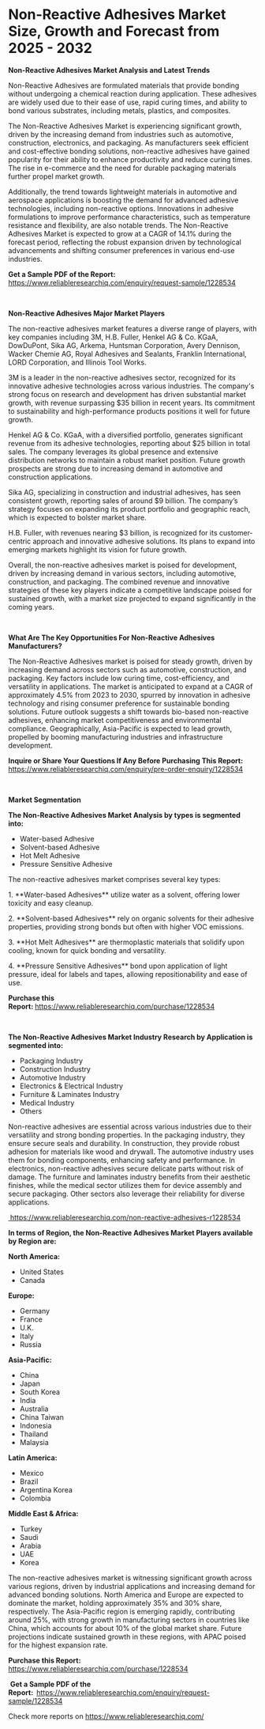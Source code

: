 <p><h1>Non-Reactive Adhesives Market Size, Growth and Forecast from 2025 - 2032</h1></p><p><strong>Non-Reactive Adhesives Market Analysis and Latest Trends</strong></p>
<p><p>Non-Reactive Adhesives are formulated materials that provide bonding without undergoing a chemical reaction during application. These adhesives are widely used due to their ease of use, rapid curing times, and ability to bond various substrates, including metals, plastics, and composites.</p><p>The Non-Reactive Adhesives Market is experiencing significant growth, driven by the increasing demand from industries such as automotive, construction, electronics, and packaging. As manufacturers seek efficient and cost-effective bonding solutions, non-reactive adhesives have gained popularity for their ability to enhance productivity and reduce curing times. The rise in e-commerce and the need for durable packaging materials further propel market growth.</p><p>Additionally, the trend towards lightweight materials in automotive and aerospace applications is boosting the demand for advanced adhesive technologies, including non-reactive options. Innovations in adhesive formulations to improve performance characteristics, such as temperature resistance and flexibility, are also notable trends. The Non-Reactive Adhesives Market is expected to grow at a CAGR of 14.1% during the forecast period, reflecting the robust expansion driven by technological advancements and shifting consumer preferences in various end-use industries.</p></p>
<p><strong>Get a Sample PDF of the Report:&nbsp;</strong> <a href="https://www.reliableresearchiq.com/enquiry/request-sample/1228534?utm_campaign=1170&utm_medium=2&utm_source=Github&utm_content=ia&utm_term=02022025&utm_id=non-reactive-adhesives">https://www.reliableresearchiq.com/enquiry/request-sample/1228534</a></p>
<p>&nbsp;</p>
<p><strong>Non-Reactive Adhesives Major Market Players</strong></p>
<p><p>The non-reactive adhesives market features a diverse range of players, with key companies including 3M, H.B. Fuller, Henkel AG & Co. KGaA, DowDuPont, Sika AG, Arkema, Huntsman Corporation, Avery Dennison, Wacker Chemie AG, Royal Adhesives and Sealants, Franklin International, LORD Corporation, and Illinois Tool Works. </p><p>3M is a leader in the non-reactive adhesives sector, recognized for its innovative adhesive technologies across various industries. The company's strong focus on research and development has driven substantial market growth, with revenue surpassing $35 billion in recent years. Its commitment to sustainability and high-performance products positions it well for future growth.</p><p>Henkel AG & Co. KGaA, with a diversified portfolio, generates significant revenue from its adhesive technologies, reporting about $25 billion in total sales. The company leverages its global presence and extensive distribution networks to maintain a robust market position. Future growth prospects are strong due to increasing demand in automotive and construction applications.</p><p>Sika AG, specializing in construction and industrial adhesives, has seen consistent growth, reporting sales of around $9 billion. The company’s strategy focuses on expanding its product portfolio and geographic reach, which is expected to bolster market share.</p><p>H.B. Fuller, with revenues nearing $3 billion, is recognized for its customer-centric approach and innovative adhesive solutions. Its plans to expand into emerging markets highlight its vision for future growth.</p><p>Overall, the non-reactive adhesives market is poised for development, driven by increasing demand in various sectors, including automotive, construction, and packaging. The combined revenue and innovative strategies of these key players indicate a competitive landscape poised for sustained growth, with a market size projected to expand significantly in the coming years.</p></p>
<p>&nbsp;</p>
<p><strong>What Are The Key Opportunities For Non-Reactive Adhesives Manufacturers?</strong></p>
<p><p>The Non-Reactive Adhesives market is poised for steady growth, driven by increasing demand across sectors such as automotive, construction, and packaging. Key factors include low curing time, cost-efficiency, and versatility in applications. The market is anticipated to expand at a CAGR of approximately 4.5% from 2023 to 2030, spurred by innovation in adhesive technology and rising consumer preference for sustainable bonding solutions. Future outlook suggests a shift towards bio-based non-reactive adhesives, enhancing market competitiveness and environmental compliance. Geographically, Asia-Pacific is expected to lead growth, propelled by booming manufacturing industries and infrastructure development.</p></p>
<p><strong>Inquire or Share Your Questions If Any Before Purchasing This Report:</strong> <a href="https://www.reliableresearchiq.com/enquiry/pre-order-enquiry/1228534?utm_campaign=1170&utm_medium=2&utm_source=Github&utm_content=ia&utm_term=02022025&utm_id=non-reactive-adhesives">https://www.reliableresearchiq.com/enquiry/pre-order-enquiry/1228534</a></p>
<p>&nbsp;</p>
<p><strong>Market Segmentation</strong></p>
<p><strong>The Non-Reactive Adhesives Market Analysis by types is segmented into:</strong></p>
<p><ul><li>Water-based Adhesive</li><li>Solvent-based Adhesive</li><li>Hot Melt Adhesive</li><li>Pressure Sensitive Adhesive</li></ul></p>
<p><p>The non-reactive adhesives market comprises several key types: </p><p>1. **Water-based Adhesives** utilize water as a solvent, offering lower toxicity and easy cleanup. </p><p>2. **Solvent-based Adhesives** rely on organic solvents for their adhesive properties, providing strong bonds but often with higher VOC emissions. </p><p>3. **Hot Melt Adhesives** are thermoplastic materials that solidify upon cooling, known for quick bonding and versatility. </p><p>4. **Pressure Sensitive Adhesives** bond upon application of light pressure, ideal for labels and tapes, allowing repositionability and ease of use.</p></p>
<p><strong>Purchase this Report:&nbsp;</strong><a href="https://www.reliableresearchiq.com/purchase/1228534?utm_campaign=1170&utm_medium=2&utm_source=Github&utm_content=ia&utm_term=02022025&utm_id=non-reactive-adhesives">https://www.reliableresearchiq.com/purchase/1228534</a></p>
<p>&nbsp;</p>
<p><strong>The Non-Reactive Adhesives Market Industry Research by Application is segmented into:</strong></p>
<p><ul><li>Packaging Industry</li><li>Construction Industry</li><li>Automotive Industry</li><li>Electronics & Electrical Industry</li><li>Furniture & Laminates Industry</li><li>Medical Industry</li><li>Others</li></ul></p>
<p><p>Non-reactive adhesives are essential across various industries due to their versatility and strong bonding properties. In the packaging industry, they ensure secure seals and durability. In construction, they provide robust adhesion for materials like wood and drywall. The automotive industry uses them for bonding components, enhancing safety and performance. In electronics, non-reactive adhesives secure delicate parts without risk of damage. The furniture and laminates industry benefits from their aesthetic finishes, while the medical sector utilizes them for device assembly and secure packaging. Other sectors also leverage their reliability for diverse applications.</p></p>
<p><a href="https://www.reliableresearchiq.com/non-reactive-adhesives-r1228534?utm_campaign=1170&utm_medium=2&utm_source=Github&utm_content=ia&utm_term=02022025&utm_id=non-reactive-adhesives">&nbsp;https://www.reliableresearchiq.com/non-reactive-adhesives-r1228534</a></p>
<p><strong>In terms of Region, the Non-Reactive Adhesives Market Players available by Region are:</strong></p>
<p>
    <p> <strong> North America: </strong>
        <ul>
            <li>United States</li>
            <li>Canada</li>
        </ul>
        </p> 
    <p> <strong> Europe: </strong>
        <ul>
            <li>Germany</li>
            <li>France</li>
            <li>U.K.</li>
            <li>Italy</li>
            <li>Russia</li>
        </ul>
        </p> 
    <p> <strong> Asia-Pacific: </strong>
        <ul>
            <li>China</li>
            <li>Japan</li>
            <li>South Korea</li>
            <li>India</li>
            <li>Australia</li>
            <li>China Taiwan</li>
            <li>Indonesia</li>
            <li>Thailand</li>
            <li>Malaysia</li>
        </ul>
        </p> 
    <p> <strong> Latin America: </strong>
        <ul>
            <li>Mexico</li>
            <li>Brazil</li>
            <li>Argentina Korea</li>
            <li>Colombia</li>
        </ul>
        </p> 
    <p> <strong> Middle East & Africa: </strong>
        <ul>
            <li>Turkey</li>
            <li>Saudi</li>
            <li>Arabia</li>
            <li>UAE</li>
            <li>Korea</li>
        </ul>
    </p>
    </p>
<p><p>The non-reactive adhesives market is witnessing significant growth across various regions, driven by industrial applications and increasing demand for advanced bonding solutions. North America and Europe are expected to dominate the market, holding approximately 35% and 30% share, respectively. The Asia-Pacific region is emerging rapidly, contributing around 25%, with strong growth in manufacturing sectors in countries like China, which accounts for about 10% of the global market share. Future projections indicate sustained growth in these regions, with APAC poised for the highest expansion rate.</p></p>
<p><strong>Purchase this Report: </strong><a href="https://www.reliableresearchiq.com/purchase/1228534?utm_campaign=1170&utm_medium=2&utm_source=Github&utm_content=ia&utm_term=02022025&utm_id=non-reactive-adhesives">https://www.reliableresearchiq.com/purchase/1228534</a></p>
<p>&nbsp;<strong>Get a Sample PDF of the Report:&nbsp;&nbsp;</strong><a href="https://www.reliableresearchiq.com/enquiry/request-sample/1228534?utm_campaign=1170&utm_medium=2&utm_source=Github&utm_content=ia&utm_term=02022025&utm_id=non-reactive-adhesives">https://www.reliableresearchiq.com/enquiry/request-sample/1228534</a></p>
<p><strong></strong></p>
<p>Check more reports on <a href="https://www.reliableresearchiq.com/?utm_campaign=1170&utm_medium=2&utm_source=Github&utm_content=ia&utm_term=02022025&utm_id=non-reactive-adhesives">https://www.reliableresearchiq.com/</a></p>
